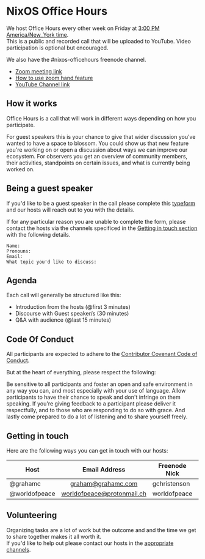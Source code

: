 # NixOS Office Hours
We host Office Hours every other week on Friday at [3:00 PM America/New_York time](https://www.thetimezoneconverter.com/?t=15:00&tz=ET%20(Eastern%20Time)). <br>
This is a public and recorded call that will be uploaded to YouTube.
Video participation is optional but encouraged.

We also have the #nixos-officehours freenode channel.

* [Zoom meeting link](https://zoom.us/j/120295959)
* [How to use zoom hand feature](https://support.zoom.us/hc/en-us/articles/205566129-Raise-Hand-In-Webinar)
* [YouTube Channel link](https://www.youtube.com/channel/UC3vIimi9q4AT8EgxYp_dWIw)

## How it works
Office Hours is a call that will work in different ways depending on how you participate.

For guest speakers this is your chance to give that wider discussion you've wanted to have a space to blossom.
You could show us that new feature you're working on or open a discussion about ways we can improve our ecosystem.
For observers you get an overview of community members, their activities, standpoints on certain issues, and what is currently being worked on.

## Being a guest speaker
If you'd like to be a guest speaker in the call please complete this [typeform](https://worldofpeace767164.typeform.com/to/VXVMro) and our hosts will reach out to you with the details.

If for any particular reason you are unable to complete the form, please contact the hosts via the channels specificed in the [Getting in touch section](#getting-in-touch) with the following details.

```
Name:
Pronouns:
Email:
What topic you'd like to discuss:
```

## Agenda
Each call will generally be structured like this:

- Introduction from the hosts (@first 3 minutes)
- Discourse with Guest speaker/s (30 minutes)
- Q&A with audience (@last 15 minutes)

## Code Of Conduct
All participants are expected to adhere to the [Contributor Covenant Code of Conduct](https://www.contributor-covenant.org/version/1/4/code-of-conduct).

But at the heart of everything, please respect the following:

Be sensitive to all participants and foster an open and safe environment in any way you can, and
most especially with your use of language. Allow participants to have their chance to speak and
don't infringe on them speaking. If you're giving feedback to a participant please deliver it
respectfully, and to those who are responding to do so with grace. And lastly come prepared
to do a lot of listening and to share yourself freely.



## Getting in touch

Here are the following ways you can get in touch with our hosts:

| Host          |       Email Address       | Freenode Nick | Matrix ID (bridges with Freenode) |
| ------------- | :-----------------------: | ------------- | --------------------------------- |
| @grahamc      |    graham@grahamc.com     | gchristenson  | N/A                               |
| @worldofpeace | worldofpeace@protonmail.ch | worldofpeace  | @worldofpeace:matrix.org          |

## Volunteering

Organizing tasks are a lot of work but the outcome and
and the time we get to share together makes it all worth it. <br>
If you'd like to help out please contact our hosts in the [appropriate channels](#getting-in-touch).